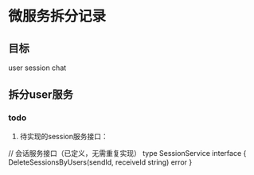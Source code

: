 # 微服务拆分记录

## 目标
user
session
chat



## 拆分user服务

### todo
1. 待实现的session服务接口：

// 会话服务接口（已定义，无需重复实现）
type SessionService interface {
    DeleteSessionsByUsers(sendId, receiveId string) error
}
